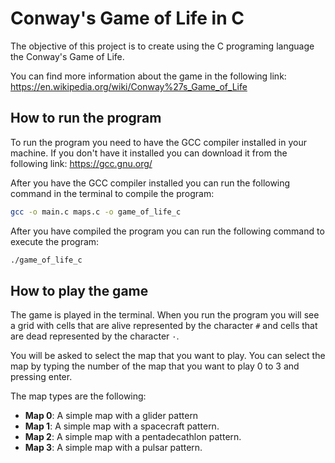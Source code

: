 # Conway's Game of Life in C

The objective of this project is to create using the C programing language the Conway's Game of Life.

You can find more information about the game in the following link:
<https://en.wikipedia.org/wiki/Conway%27s_Game_of_Life>

## How to run the program

To run the program you need to have the GCC compiler installed in your machine. If you don't have it installed you can download it from the following link:
<https://gcc.gnu.org/>

After you have the GCC compiler installed you can run the following command in the terminal to compile the program:

```bash
gcc -o main.c maps.c -o game_of_life_c
```

After you have compiled the program you can run the following command to execute the program:

```bash
./game_of_life_c
```

## How to play the game

The game is played in the terminal. When you run the program you will see a grid with cells that are alive represented by the character `#` and cells that are dead represented by the character `·`.

You will be asked to select the map that you want to play. You can select the map by typing the number of the map that you want to play 0 to 3 and pressing enter.

The map types are the following:

- **Map 0**: A simple map with a glider pattern
- **Map 1**: A simple map with a spacecraft pattern.
- **Map 2**: A simple map with a pentadecathlon pattern.
- **Map 3**: A simple map with a pulsar pattern.
